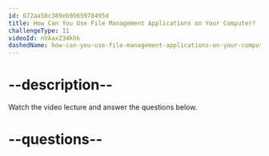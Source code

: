 ```yaml
---
id: 672aa58c389eb9565978495d
title: How Can You Use File Management Applications on Your Computer?
challengeType: 11
videoId: nVAaxZ34khk
dashedName: how-can-you-use-file-management-applications-on-your-computer
---
```


# --description--

Watch the video lecture and answer the questions below.

# --questions--
